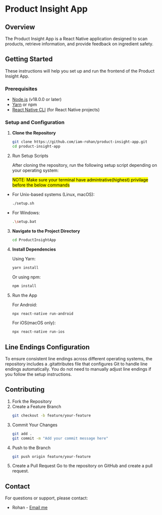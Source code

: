 # Product Insight App

## Overview

The Product Insight App is a React Native application designed to scan products, retrieve information, and provide feedback on ingredient safety.

## Getting Started

These instructions will help you set up and run the frontend of the Product Insight App.

### Prerequisites

- [Node.js](https://nodejs.org/) (v18.0.0 or later)
- [Yarn](https://classic.yarnpkg.com/en/docs/install/) or npm
- [React Native CLI](https://reactnative.dev/docs/environment-setup) (for React Native projects)

### Setup and Configuration

1. **Clone the Repository**

   ```bash
   git clone https://github.com/iam-rohan/product-insight-app.git
   cd product-insight-app
   ```

2. Run Setup Scripts

   After cloning the repository, run the following setup script depending on your operating system:

   <mark>NOTE: Make sure your terminal have admintrative(highest) privilage before the below commands</mark>

- For Unix-based systems (Linux, macOS):

  ```bash
  ./setup.sh
  ```

- For Windows:

  ```bash
  .\setup.bat
  ```

3. **Navigate to the Project Directory**

   ```bash
   cd ProductInsightApp
   ```

4. **Install Dependencies**

   Using Yarn:

   ```bash
   yarn install
   ```

   Or using npm:

   ```bash
   npm install
   ```

5. Run the App

   For Android:

   ```bash
   npx react-native run-android
   ```

   For iOS(macOS only):

   ```bash
   npx react-native run-ios
   ```

## Line Endings Configuration
To ensure consistent line endings across different operating systems, the repository includes a .gitattributes file that configures Git to handle line endings automatically. You do not need to manually adjust line endings if you follow the setup instructions.

## Contributing

1. Fork the Repository
2. Create a Feature Branch
   ```bash
   git checkout -b feature/your-feature
   ```
3. Commit Your Changes
   ```bash
   git add .
   git commit -m "Add your commit message here"
   ```
4. Push to the Branch
   ```bash
   git push origin feature/your-feature
   ```
5. Create a Pull Request
   Go to the repository on GitHub and create a pull request.

## Contact

For questions or support, please contact:

- Rohan - [Email me](mailto:rohanacharya42@gmail.com)
